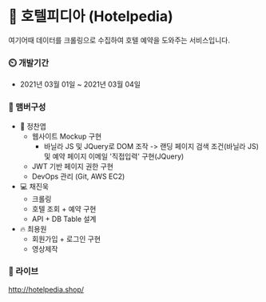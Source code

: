 # :hotel: 호텔피디아 (Hotelpedia)

여기어때 데이터를 크롤링으로 수집하여 호텔 예약을 도와주는 서비스입니다.

### :timer_clock: 개발기간
+ 2021년 03월 01일 ~ 2021년 03월 04일

### :mage: 맴버구성
+ :lipstick: 정찬엽
  + 웹사이트 Mockup 구현
     + 바닐라 JS 및 JQuery로 DOM 조작 -> 랜딩 페이지 검색 조건(바닐라 JS) 및 예약 페이지 이메일 '직접입력' 구현(JQuery)
  + JWT 기반 페이지 권한 구현
  + DevOps 관리 (Git, AWS EC2)
+ :computer: 채진욱
  + 크롤링
  + 호텔 조회 + 예약 구현 
  + API + DB Table 설계
+ :fire: 최용원
  + 회원가입 + 로그인 구현 
  + 영상제작

### :link: 라이브
http://hotelpedia.shop/

